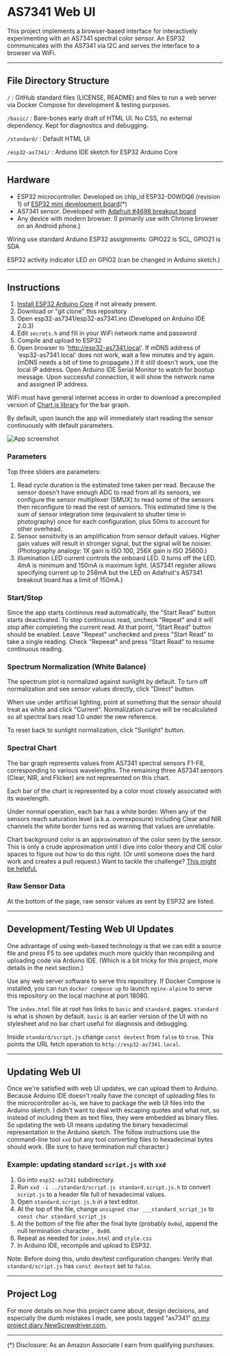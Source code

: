 # AS7341 Web UI
This project implements a browser-based interface for interactively
experimenting with an AS7341 spectral color sensor. An ESP32 communicates
with the AS7341 via I2C and serves the interface to a browser via WiFi.

---

## File Directory Structure

`/` : GitHub standard files (LICENSE, README) and files to run a web server
via Docker Compose for development & testing purposes.

`/basic/` : Bare-bones early draft of HTML UI. No CSS, no external dependency.
Kept for diagnostics and debugging.

`/standard/` : Default HTML UI

`/esp32-as7341/` : Arduino IDE sketch for ESP32 Arduino Core

---

## Hardware
* ESP32 microcontroller. Developed on chip_id ESP32-D0WDQ6 (revision 1)
of [ESP32 mini development board](https://amzn.to/3kx92rp)(*)
* AS7341 sensor. Developed with [Adafruit #4698 breakout board](https://www.adafruit.com/product/4698)
* Any device with modern browser. (I primarily use with Chrome browser on an
Android phone.)

Wiring use standard Arduino ESP32 assignments: GPIO22 is SCL, GPIO21 is SDA

ESP32 activity indicator LED on GPIO2 (can be changed in Arduino sketch.)

---

## Instructions

1. [Install ESP32 Arduino Core](https://docs.espressif.com/projects/arduino-esp32/en/latest/installing.html) if not already present.
2. Download or "git clone" this repository
3. Open esp32-as7341/esp32-as7341.ino (Developed on Arduino IDE 2.0.3)
4. Edit `secrets.h` and fill in your WiFi network name and password
5. Compile and upload to ESP32
6. Open browser to 'http://esp32-as7341.local'. If mDNS address of
'esp32-as7341.local' does not work, wait a few minutes and try again. (mDNS
needs a bit of time to propagate.) If it still doesn't work, use the local IP
address. Open Arduino IDE Serial Monitor to watch for bootup message. Upon
successful connection, it will show the network name and assigned IP address.

WiFi must have general internet access in order to download a precompiled
version of [Chart.js library](https://www.chartjs.org/) for the bar graph.

By default, upon launch the app will immediately start reading the sensor
continuously with default parameters.

![App screenshot](./screenshot.png)

### Parameters

Top three sliders are parameters:
1. Read cycle duration is the estimated time taken per read. Because the sensor
doesn't have enough ADC to read from all its sensors, we configure the sensor
multiplexer (SMUX) to read some of the sensors then reconfigure to read the
rest of sensors. This estimated time is the sum of sensor integration time
(equivalent to shutter time in photography) once for each configuration,
plus 50ms to account for other overhead.
2. Sensor sensitivity is an amplification from sensor default values. Higher
gain values will result in stronger signal, but the signal will be noisier.
(Photography analogy: 1X gain is ISO 100, 256X gain is ISO 25600.)
3. Illumination LED current controls the onboard LED. 0 turns off the LED.
4mA is minimum and 150mA is maximum light. (AS7341 register allows specifying
current up to 258mA but the LED on Adafruit's AS7341 breakout board has a
limit of 150mA.)

### Start/Stop

Since the app starts continous read automatically, the "Start Read" button
starts deactivated. To stop continuous read, uncheck "Repeat" and it will
stop after completing the current read. At that point, "Start Read" button
should be enabled. Leave "Repeat" unchecked and press "Start Read" to take
a single reading. Check "Repeeat" and press "Start Read" to resume
continuous reading.

### Spectrum Normalization (White Balance)

The spectrum plot is normalized against sunlight by default. To turn off
normalization and see sensor values directly, click "Direct" button.

When use under artificial lighting, point at something that the sensor
should treat as white and click "Current". Normalization curve will be
recalculated so all spectral bars read 1.0 under the new reference.

To reset back to sunlight normalization, click "Sunlight" button.

### Spectral Chart

The bar graph represents values from AS7341 spectral sensors F1-F8,
corresponding to various wavelengths. The remaining three AS7341 sensors
(Clear, NIR, and Flicker) are not represented on this chart.

Each bar of the chart is represented by a color most closely associated
with its wavelength.

Under normal operation, each bar has a white border. When any of the sensors
reach saturation level (a.k.a. overexposure) including Clear and NIR channels
the white border turns red as warning that values are unreliable.

Chart background color is an approximation of the color seen by the sensor.
This is only a crude approximation until I dive into color theory and CIE
color spaces to figure out how to do this right. (Or until someone does
the hard work and creates a pull request.) Want to tackle the challenge?
[This might be helpful.](https://scipython.com/blog/converting-a-spectrum-to-a-colour/)

### Raw Sensor Data

At the bottom of the page, raw sensor values as sent by ESP32 are listed.

---

## Development/Testing Web UI Updates

One advantage of using web-based technology is that we can edit a source file
and press F5 to see updates much more quickly than recompiling and uploading
code via Arduino IDE. (Which is a bit tricky for this project, more details in
the next section.)

Use any web server software to serve this repository. If Docker Compose is
installed, you can run `docker compose up` to launch `nginx-alpine` to serve
this repository on the local machine at port 18080.

The `index.html` file at root has links to `basic` and `standard`. pages.
`standard` is what is shown by default. `basic` is an earlier version of the UI
with no stylesheet and no bar chart useful for diagnosis and debugging.

Inside `standard/script.js` change `const devtest` from `false` to `true`. This
points the URL fetch operation to `http://esp32-as7341.local`.

---

## Updating Web UI

Once we're satisfied with web UI updates, we can upload them to Arduino.
Because Arduino IDE doesn't really have the concept of uploading files to the
microcontroller as-is, we have to package the web UI files into the Arduino
sketch. I didn't want to deal with escaping quotes and what not, so instead of
including them as text files, they were embedded as binary files. So updating
the web UI means updating the binary hexadecimal representation in the Arduino
sketch. The follow instructions use the command-line tool `xxd` but any tool
converting files to hexadecimal bytes should work. (Be sure to have termination
null character.)

### Example: updating standard `script.js` with `xxd`

1. Go into `esp32-as7341` subdirectory.
2. Run `xxd -i ../standard/script.js standard.script.js.h` to convert
`script.js` to a header file full of hexadecimal values.
3. Open `standard.script.js.h` in a text editor.
4. At the top of the file, change `unsigned char ___standard_script_js` to
`const char standard_script_js`
5. At the bottom of the file after the final byte (probably `0x0a`),
append the null termination character `, 0x00`.
6. Repeat as needed for `index.html` and `style.css`
7. In Arduino IDE, recompile and upload to ESP32.

Note: Before doing this, undo dev/test configuration changes:
Verify that `standard/script.js` has `const devtest` set to `false`.

---

## Project Log

For more details on how this project came about, design decisions, and
especially the dumb mistakes I made, see posts tagged "as7341"
[on my project diary NewScrewdriver.com.](https://newscrewdriver.com/tag/as7341/)

---

(*) Disclosure: As an Amazon Associate I earn from qualifying purchases.
